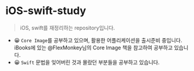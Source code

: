 # iOS-swift-study
> iOS, swift를 재정리하는 repository입니다.
	
- 😀 `Core Image`를 공부하고 있으며, 활용한 어플리케이션을 출시준비 중입니다. iBooks에 있는 @FlexMonkey님의 Core Image 책을 참고하여 공부하고 있습니다.
- 😀 `Swift` 문법을 잊어버린 것과 몰랐던 부분들을 공부하고 있습니다.